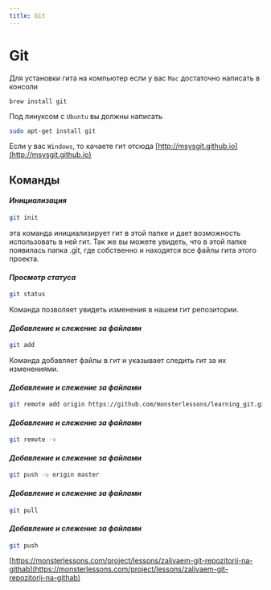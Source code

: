 ```yaml
---
title: Git
---
```


# Git

Для установки гита на компьютер если у вас `Mac` достаточно написать в консоли

```shell
brew install git
```

Под линуксом с `Ubuntu` вы должны написать

```bash
sudo apt-get install git
```
Если у вас `Windows`, то качаете гит отсюда [http://msysgit.github.io](http://msysgit.github.io)

## Команды

#### *Инициализация*

```bash
git init
```
эта команда инициализирует гит в этой папке и дает возможность использовать в ней гит. Так же вы можете увидеть, что в этой папке появилась папка .git, где собственно и находятся все файлы гита этого проекта.

#### *Просмотр статуса*

```bash
git status
```

Команда позволяет увидеть изменения в нашем гит репозитории.

#### *Добавление и слежение за файлами*

```bash
git add
```

Команда добавляет файлы в гит и указывает следить гит за их изменениями.

#### *Добавление и слежение за файлами*

```bash
git remote add origin https://github.com/monsterlessons/learning_git.git
```

#### *Добавление и слежение за файлами*

```bash
git remote -v
```

#### *Добавление и слежение за файлами*

```bash
git push -u origin master
```

#### *Добавление и слежение за файлами*

```bash
git pull
```

#### *Добавление и слежение за файлами*

```bash
git push
```

[https://monsterlessons.com/project/lessons/zalivaem-git-repozitorij-na-githab](https://monsterlessons.com/project/lessons/zalivaem-git-repozitorij-na-githab)